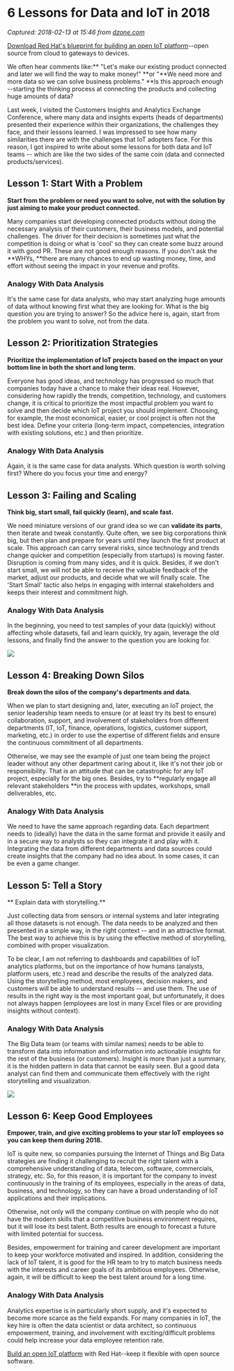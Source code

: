 # 6 Lessons for Data and IoT in 2018

_Captured: 2018-02-13 at 15:46 from [dzone.com](https://dzone.com/articles/6-lessons-for-data-and-iot-in-2018?edition=361106&utm_source=Zone%20Newsletter&utm_medium=email&utm_campaign=iot%202018-02-13)_

[Download Red Hat's blueprint for building an open IoT platform](https://dzone.com/go?i=250323&u=https%3A%2F%2Fwww.redhat.com%2Fen%2Fresources%2Fintelligent-systems-solution-internet-things)--open source from cloud to gateways to devices.

We often hear comments like:** "Let's make our existing product connected and later we will find the way to make money!" **or "**We need more and more data so we can solve business problems." **Is this approach enough --starting the thinking process at connecting the products and collecting huge amounts of data?

Last week, I visited the Customers Insights and Analytics Exchange Conference, where many data and insights experts (heads of departments) presented their experience within their organizations, the challenges they face, and their lessons learned. I was impressed to see how many similarities there are with the challenges that IoT adopters face. For this reason, I got inspired to write about some lessons for both data and IoT teams -- which are like the two sides of the same coin (data and connected products/services).

## Lesson 1: Start With a Problem

**Start from the problem or need you want to solve, not with the solution by just aiming to make your product connected.**

Many companies start developing connected products without doing the necessary analysis of their customers, their business models, and potential challenges. The driver for their decision is sometimes just what the competition is doing or what is 'cool' so they can create some buzz around it with good PR. These are not good enough reasons. If you don't ask the **WHYs, **there are many chances to end up wasting money, time, and effort without seeing the impact in your revenue and profits.

### Analogy With Data Analysis

It's the same case for data analysts, who may start analyzing huge amounts of data without knowing first what they are looking for. What is the big question you are trying to answer? So the advice here is, again, start from the problem you want to solve, not from the data.

## Lesson 2: Prioritization Strategies

**Prioritize the implementation of IoT projects based on the impact on your bottom line in both the short and long term.**

Everyone has good ideas, and technology has progressed so much that companies today have a chance to make their ideas real. However, considering how rapidly the trends, competition, technology, and customers change, it is critical to prioritize the most impactful problem you want to solve and then decide which IoT project you should implement. Choosing, for example, the most economical, easier, or cool project is often not the best idea. Define your criteria (long-term impact, competencies, integration with existing solutions, etc.) and then prioritize.

### Analogy With Data Analysis

Again, it is the same case for data analysts. Which question is worth solving first? Where do you focus your time and energy?

## Lesson 3: Failing and Scaling

**Think big, start small, fail quickly (learn), and scale fast.**

We need miniature versions of our grand idea so we can **validate its parts**, then iterate and tweak constantly. Quite often, we see big corporations think big, but then plan and prepare for years until they launch the first product at scale. This approach can carry several risks, since technology and trends change quicker and competition (especially from startups) is moving faster. Disruption is coming from many sides, and it is quick. Besides, if we don't start small, we will not be able to receive the valuable feedback of the market, adjust our products, and decide what we will finally scale. The 'Start Small' tactic also helps in engaging with internal stakeholders and keeps their interest and commitment high.

### Analogy With Data Analysis

In the beginning, you need to test samples of your data (quickly) without affecting whole datasets, fail and learn quickly, try again, leverage the old lessons, and finally find the answer to the question you are looking for.

![](https://media.licdn.com/mpr/mpr/AAMABADGAAgAAQAAAAAAAA-5AAAAJDJiOWZhNDRjLTZmMDAtNDQ3Yy1hODRmLTIwZWQwN2U2NDc4ZQ.jpg)

## Lesson 4: Breaking Down Silos

**Break down the silos of the company's departments and data.**

When we plan to start designing and, later, executing an IoT project, the senior leadership team needs to ensure (or at least try its best to ensure) collaboration, support, and involvement of stakeholders from different departments (IT, IoT, finance, operations, logistics, customer support, marketing, etc.) in order to use the expertise of different fields and ensure the continuous commitment of all departments.

Otherwise, we may see the example of just one team being the project leader without any other department caring about it, like it's not their job or responsibility. That is an attitude that can be catastrophic for any IoT project, especially for the big ones. Besides, try to **regularly engage all relevant stakeholders **in the process with updates, workshops, small deliverables, etc.

### Analogy With Data Analysis

We need to have the same approach regarding data. Each department needs to (ideally) have the data in the same format and provide it easily and in a secure way to analysts so they can integrate it and play with it. Integrating the data from different departments and data sources could create insights that the company had no idea about. In some cases, it can be even a game changer.

## Lesson 5: Tell a Story

** Explain data with storytelling.**

Just collecting data from sensors or internal systems and later integrating all those datasets is not enough. The data needs to be analyzed and then presented in a simple way, in the right context -- and in an attractive format. The best way to achieve this is by using the effective method of storytelling, combined with proper visualization.

To be clear, I am not referring to dashboards and capabilities of IoT analytics platforms, but on the importance of how humans (analysts, platform users, etc.) read and describe the results of the analyzed data. Using the storytelling method, most employees, decision makers, and customers will be able to understand results -- and use them. The use of results in the right way is the most important goal, but unfortunately, it does not always happen (employees are lost in many Excel files or are providing insights without context).

### Analogy With Data Analysis

The Big Data team (or teams with similar names) needs to be able to transform data into information and information into actionable insights for the rest of the business (or customers). Insight is more than just a summary, it is the hidden pattern in data that cannot be easily seen. But a good data analyst can find them and communicate them effectively with the right storytelling and visualization.

![](https://media.licdn.com/mpr/mpr/AAMABADGAAgAAQAAAAAAAA6TAAAAJDA3NmIzZTYyLWI0ZWItNDA5Zi1iMTI2LTFiYTE1MjAwMWYxNQ.jpg)

## Lesson 6: Keep Good Employees

**Empower, train, and give exciting problems to your star **IoT** employees so you can keep them during 2018.**

IoT is quite new, so companies pursuing the Internet of Things and Big Data strategies are finding it challenging to recruit the right talent with a comprehensive understanding of data, telecom, software, commercials, strategy, etc. So, for this reason, it is important for the company to invest continuously in the training of its employees, especially in the areas of data, business, and technology, so they can have a broad understanding of IoT applications and their implications.

Otherwise, not only will the company continue on with people who do not have the modern skills that a competitive business environment requires, but it will lose its best talent. Both results are enough to forecast a future with limited potential for success.

Besides, empowerment for training and career development are important to keep your workforce motivated and inspired. In addition, considering the lack of IoT talent, it is good for the HR team to try to match business needs with the interests and career goals of its ambitious employees. Otherwise, again, it will be difficult to keep the best talent around for a long time.

### Analogy With Data Analysis

Analytics expertise is in particularly short supply, and it's expected to become more scarce as the field expands. For many companies in IoT, the key hire is often the data scientist or data architect, so continuous empowerment, training, and involvement with exciting/difficult problems could help increase your data employee retention rate.

[Build an open IoT platform](https://dzone.com/go?i=250322&u=https%3A%2F%2Fwww.redhat.com%2Fen%2Fresources%2Fintelligent-systems-solution-internet-things) with Red Hat--keep it flexible with open source software.
